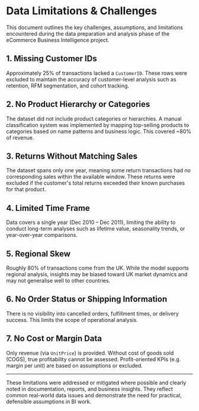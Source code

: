 # Data Limitations & Challenges

This document outlines the key challenges, assumptions, and limitations encountered during the data preparation and analysis phase of the eCommerce Business Intelligence project.

## 1. Missing Customer IDs
Approximately 25% of transactions lacked a `CustomerID`. These rows were excluded to maintain the accuracy of customer-level analysis such as retention, RFM segmentation, and cohort tracking.

## 2. No Product Hierarchy or Categories
The dataset did not include product categories or hierarchies. A manual classification system was implemented by mapping top-selling products to categories based on name patterns and business logic. This covered ~80% of revenue.

## 3. Returns Without Matching Sales
The dataset spans only one year, meaning some return transactions had no corresponding sales within the available window. These returns were excluded if the customer's total returns exceeded their known purchases for that product.

## 4. Limited Time Frame
Data covers a single year (Dec 2010 – Dec 2011), limiting the ability to conduct long-term analyses such as lifetime value, seasonality trends, or year-over-year comparisons.

## 5. Regional Skew
Roughly 80% of transactions come from the UK. While the model supports regional analysis, insights may be biased toward UK market dynamics and may not generalise well to other countries.

## 6. No Order Status or Shipping Information
There is no visibility into cancelled orders, fulfillment times, or delivery success. This limits the scope of operational analysis.

## 7. No Cost or Margin Data
Only revenue (via `UnitPrice`) is provided. Without cost of goods sold (COGS), true profitability cannot be assessed. Profit-oriented KPIs (e.g. margin per unit) are based on assumptions or excluded.

---

These limitations were addressed or mitigated where possible and clearly noted in documentation, reports, and business insights. They reflect common real-world data issues and demonstrate the need for practical, defensible assumptions in BI work.
